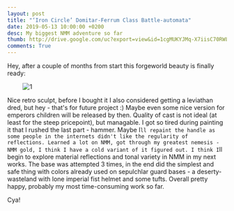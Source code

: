 ```yaml
---
layout: post
title: "‘Iron Circle’ Domitar-Ferrum Class Battle-automata"
date: 2019-05-13 10:00:00 +0200
desc: My biggest NMM adventure so far
thumb: http://drive.google.com/uc?export=view&id=1cgMUKYJMq-X7iisC70RWLzZcOOe_OrPx
comments: True
---
```

Hey, 
after a couple of months from start this forgeworld beauty is finally ready:

&nbsp;&nbsp;&nbsp;&nbsp;&nbsp;&nbsp;&nbsp;&nbsp;
![1](http://drive.google.com/uc?export=view&id=1cgMUKYJMq-X7iisC70RWLzZcOOe_OrPx)

Nice retro sculpt, before I bought it I also considered getting a leviathan dred, but hey - that's for future project :) Maybe even some nice version for emperors children will be released by then. Quality of cast is not ideal (at least for the steep pricepoint), but managable. I got so tired during painting it that I rushed the last part - hammer. Maybe I`ll repaint the handle as some people in the internets didn't like the regularity of reflections. Learned a lot on NMM, got through my greatest nemesis - NMM gold, I think I have a cold variant of it figured out. I think I`ll begin to explore material reflections and tonal variety in NMM in my next works. The base was attempted 3 times, in the end did the simplest and safe thing with colors already used on sepulchlar guard bases - a deserty-wasteland with lone imperial fist helmet and some tufts. Overall pretty happy, probably my most time-consuming work so far.

Cya!
